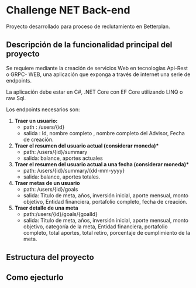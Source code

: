 # Challenge NET Back-end
Proyecto desarrollado para proceso de reclutamiento en Betterplan. 

## Descripción de la funcionalidad principal del proyecto

Se requiere mediante la creación de servicios Web en tecnologías Api-Rest o GRPC-
WEB, una aplicación que exponga a través de internet una serie de endpoints.

La aplicación debe estar en C#, .NET Core con EF Core utilizando LINQ o raw Sql.

Los endpoints necesarios son:
<ol>
  <li>
    <b> Traer un usuario:</b>
    <ul>
      <li> path : /users/{id}</li>
      <li> salida : Id, nombre completo , nombre completo del Advisor, Fecha de creación.</li>
    </ul>
  </li> 
  <li>
    <b>Traer el resumen del usuario actual (considerar moneda)*</b>
    <ul>
      <li>path: /users/{id}/summary</li>
      <li>salida: balance, aportes actuales</li>
    </ul>
  </li>
  <li>
    <b>Traer el resumen del usuario actual a una fecha (considerar moneda)*</b>
    <ul>
      <li>path: /users/{id}/summary/{dd-mm-yyyy}</li>
      <li>salida: balance, aportes totales.</li>
    </ul>
  </li>
  <li>
    <b>Traer metas de un usuario</b>
    <ul>
      <li>path: /users/{id}/goals</li>
      <li>salida: Titulo de meta, años, inversión inicial, aporte mensual, monto objetivo, Entidad financiera, portafolio completo, fecha de creación.</li>
    </ul>
  </li>
  <li>
    <b>Traer detalle de una meta</b>
    <ul>
      <li>path:/users/{id}/goals/{goalId}</li>
      <li>salida: Titulo de meta, años, inversión inicial, aporte mensual, monto objetivo, categoría de la meta, Entidad financiera, portafolio completo, total aportes, total retiro, porcentaje de cumplimiento de la meta.</li>
    </ul>
  </li>
</ol>  
 
## Estructura del proyecto

## Como ejecturlo
